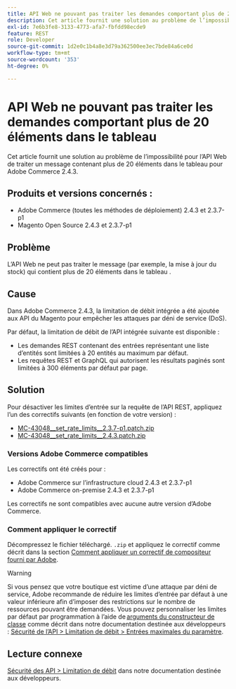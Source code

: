 ```yaml
---
title: API Web ne pouvant pas traiter les demandes comportant plus de 20 éléments dans le tableau
description: Cet article fournit une solution au problème de l’impossibilité pour l’API Web de traiter un message contenant plus de 20 éléments dans le tableau pour Adobe Commerce 2.4.3.
exl-id: 7e6b3fe8-3133-4773-afa7-fbfdd98ecde9
feature: REST
role: Developer
source-git-commit: 1d2e0c1b4a8e3d79a362500ee3ec7bde84a6ce0d
workflow-type: tm+mt
source-wordcount: '353'
ht-degree: 0%

---
```


# API Web ne pouvant pas traiter les demandes comportant plus de 20 éléments dans le tableau

Cet article fournit une solution au problème de l’impossibilité pour l’API Web de traiter un message contenant plus de 20 éléments dans le tableau pour Adobe Commerce 2.4.3.

## Produits et versions concernés :

* Adobe Commerce (toutes les méthodes de déploiement) 2.4.3 et 2.3.7-p1
* Magento Open Source 2.4.3 et 2.3.7-p1

## Problème

L’API Web ne peut pas traiter le message (par exemple, la mise à jour du stock) qui contient plus de 20 éléments dans le tableau .

## Cause

Dans Adobe Commerce 2.4.3, la limitation de débit intégrée a été ajoutée aux API du Magento pour empêcher les attaques par déni de service (DoS).

Par défaut, la limitation de débit de l’API intégrée suivante est disponible :

* Les demandes REST contenant des entrées représentant une liste d’entités sont limitées à 20 entités au maximum par défaut.
* Les requêtes REST et GraphQL qui autorisent les résultats paginés sont limitées à 300 éléments par défaut par page.

## Solution

Pour désactiver les limites d’entrée sur la requête de l’API REST, appliquez l’un des correctifs suivants (en fonction de votre version) :

* [MC-43048__set_rate_limits__2.3.7-p1.patch.zip](assets/MC-43048__set_rate_limits__2.3.7-p1.patch.zip)
* [MC-43048__set_rate_limits__2.4.3.patch.zip](assets/MC-43048__set_rate_limits__2.4.3.patch.zip)

### Versions Adobe Commerce compatibles

Les correctifs ont été créés pour :

* Adobe Commerce sur l’infrastructure cloud 2.4.3 et 2.3.7-p1
* Adobe Commerce on-premise 2.4.3 et 2.3.7-p1

Les correctifs ne sont compatibles avec aucune autre version d’Adobe Commerce.

### Comment appliquer le correctif

Décompressez le fichier téléchargé. `.zip` et appliquez le correctif comme décrit dans la section [Comment appliquer un correctif de compositeur fourni par Adobe](/help/how-to/general/how-to-apply-a-composer-patch-provided-by-magento.md).

>[!WARNING]
>
>Si vous pensez que votre boutique est victime d’une attaque par déni de service, Adobe recommande de réduire les limites d’entrée par défaut à une valeur inférieure afin d’imposer des restrictions sur le nombre de ressources pouvant être demandées.  Vous pouvez personnaliser les limites par défaut par programmation à l’aide de [arguments du constructeur de classe](https://devdocs.magento.com/guides/v2.4/extension-dev-guide/build/di-xml-file.html)
>comme décrit dans notre documentation destinée aux développeurs : [Sécurité de l’API > Limitation de débit > Entrées maximales du paramètre](https://devdocs.magento.com/guides/v2.4/get-started/api-security.html#rate-limiting).

## Lecture connexe

[Sécurité des API > Limitation de débit](https://devdocs.magento.com/guides/v2.4/get-started/api-security.html#rate-limiting) dans notre documentation destinée aux développeurs.
